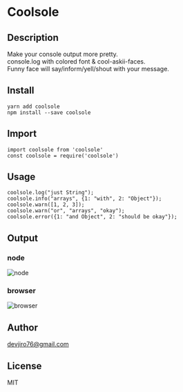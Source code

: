 # Coolsole

## Description
Make your console output more pretty.  
console.log with colored font & cool-askii-faces.  
Funny face will say/inform/yell/shout with your message.

## Install
```
yarn add coolsole
npm install --save coolsole
```

## Import
```
import coolsole from 'coolsole'
const coolsole = require('coolsole')
```

## Usage
```
coolsole.log("just String");
coolsole.info("arrays", {1: "with", 2: "Object"});
coolsole.warn([1, 2, 3]);
coolsole.warn("or", "arrays", "okay");
coolsole.error({1: "and Object", 2: "should be okay"});
```
## Output
### node
![node](https://user-images.githubusercontent.com/25057349/41197782-e5d90122-6ca3-11e8-9d9c-ff37596b7602.png)

### browser
![browser](https://user-images.githubusercontent.com/25057349/41199707-7ab21e32-6cd1-11e8-9f3a-6751049c4bdc.png)


## Author
devjiro76@gmail.com

## License
MIT

        